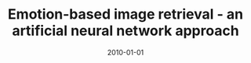 ---
# Documentation: https://wowchemy.com/docs/managing-content/

title: Emotion-based image retrieval - an artificial neural network approach
subtitle: ''
summary: ''
authors:
- Katarzyna Olkiewicz
- markowska-kaczmar
tags: []
categories: []
date: '2010-01-01'
lastmod: 2022-10-07T04:57:42Z
featured: false
draft: false

# Featured image
# To use, add an image named `featured.jpg/png` to your page's folder.
# Focal points: Smart, Center, TopLeft, Top, TopRight, Left, Right, BottomLeft, Bottom, BottomRight.
image:
  caption: ''
  focal_point: ''
  preview_only: false

# Projects (optional).
#   Associate this post with one or more of your projects.
#   Simply enter your project's folder or file name without extension.
#   E.g. `projects = ["internal-project"]` references `content/project/deep-learning/index.md`.
#   Otherwise, set `projects = []`.
projects: []
publishDate: '2022-10-07T04:57:41.198020Z'
publication_types:
- '1'
abstract: ''
publication: '*Proceedings of the International Multiconference on Computer Science
  and Information Technology, Wisła, Poland, October 18-20, 2010.*'
url_pdf: http://www.proceedings2010.imcsit.org/pliks/176.pdf
---